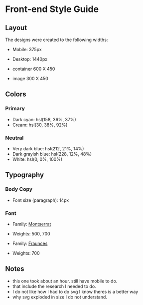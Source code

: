 # Front-end Style Guide

## Layout

The designs were created to the following widths:

- Mobile: 375px
- Desktop: 1440px

- container 600 X 450
- image 300 X 450

## Colors

### Primary

- Dark cyan: hsl(158, 36%, 37%)
- Cream: hsl(30, 38%, 92%)

### Neutral

- Very dark blue: hsl(212, 21%, 14%)
- Dark grayish blue: hsl(228, 12%, 48%)
- White: hsl(0, 0%, 100%)

## Typography

### Body Copy

- Font size (paragraph): 14px

### Font

- Family: [Montserrat](https://fonts.google.com/specimen/Montserrat)
- Weights: 500, 700

- Family: [Fraunces](https://fonts.google.com/specimen/Fraunces)
- Weights: 700

## Notes

- this one took about an hour. still have mobile to do.
- that include the research I needed to do.
- I do not like how I had to do svg I know theres is a better way
- why svg exploded in size I do not understand.
